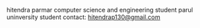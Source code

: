hitendra parmar 
computer science and engineering student 
parul uninversity student 
contact: hitendrap130@gmail.com
